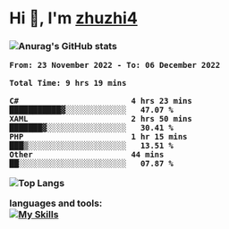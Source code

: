  
<h1 align="left">Hi 👋, I'm <a href="https://github.com/zhuzhi14/">zhuzhi4</a></h1>
<h3 align="left"🎉🎉🎇🎇😀😀A passionate frontend developer 🎉🎉🎇🎇😀😀</h3>


![Anurag's GitHub stats](https://github-readme-stats.vercel.app/api?username=zhuzhi14&show_icons=true&theme=radical)


<!--START_SECTION:waka-->

```text
From: 23 November 2022 - To: 06 December 2022

Total Time: 9 hrs 19 mins

C#                        4 hrs 23 mins   ███████████▓░░░░░░░░░░░░░   47.07 %
XAML                      2 hrs 50 mins   ███████▓░░░░░░░░░░░░░░░░░   30.41 %
PHP                       1 hr 15 mins    ███▒░░░░░░░░░░░░░░░░░░░░░   13.51 %
Other                     44 mins         ██░░░░░░░░░░░░░░░░░░░░░░░   07.87 %
```

<!--END_SECTION:waka-->
<!---
zhuzhi14/zhuzhi14 is a ✨ special ✨ repository because its `README.md` (this file) appears on your GitHub profile.
You can click the Preview link to take a look at your changes.
--->
![Top Langs](https://github-readme-stats.vercel.app/api/top-langs/?username=zhuzhi14&show_icons=true&theme=tokyonight&hide=css,html,php,javascript)


**languages and tools:**  
[![My Skills](https://skillicons.dev/icons?i=cs,dotnet,php,github,visualstudio,vscode,js,ts,go,mysql,react,vue,html,css,dart,wasm)](https://skillicons.dev)





